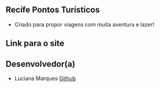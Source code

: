 ## Recífe Pontos Turísticos
- Criado para propor viagens com muita aventura e lazer!

## Link para o site

## Desenvolvedor(a)
- Luciana Marques [Github](https://github.com/LucianaMarques97) 
